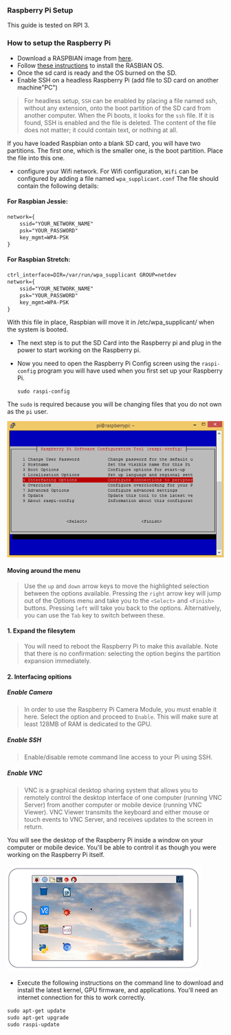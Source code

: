 ### Raspberry Pi Setup

This guide is tested on RPI 3.

### How to setup the Raspberry Pi

* Download a RASPBIAN image from [here](https://www.raspberrypi.org/downloads/raspbian/).
* Follow [these instructions](https://www.raspberrypi.org/documentation/installation/installing-images/README.md) to install the RASBIAN OS. 
* Once the sd card is ready and the OS burned on the SD.
* Enable SSH on a headless Raspberry Pi (add file to SD card on another machine"PC")
>For headless setup, `SSH` can be enabled by placing a file named ssh, without any extension, onto the boot partition of the SD card from another computer. When the Pi boots, it looks for the `ssh` file. If it is found, SSH is enabled and the file is deleted. The content of the file does not matter; it could contain text, or nothing at all.

If you have loaded Raspbian onto a blank SD card, you will have two partitions. The first one, which is the smaller one, is the boot partition. Place the file into this one.

* configure your Wifi network.
For Wifi configuration, `Wifi` can be configured by adding a file named `wpa_supplicant.conf` The file should contain the following details:
#### For **Raspbian Jessie:**
```
network={
    ssid="YOUR_NETWORK_NAME"
    psk="YOUR_PASSWORD"
    key_mgmt=WPA-PSK
}
```
#### For **Raspbian Stretch:**
```
ctrl_interface=DIR=/var/run/wpa_supplicant GROUP=netdev
network={
    ssid="YOUR_NETWORK_NAME"
    psk="YOUR_PASSWORD"
    key_mgmt=WPA-PSK
}
```
With this file in place, Raspbian will move it in /etc/wpa_supplicant/ when the system is booted.

* The next step is to put the SD Card into the Raspberry pi and plug in the power to start working on the Raspberry pi.

* Now you need to open the Raspberry Pi Config screen using the `raspi-config` program you will have used when you first set up your Raspberry Pi.
   ```
   sudo raspi-config
   ```  
The `sudo`  is required because you will be changing files that you do not own as the `pi` user.

![raspi-config](https://github.com/Karem-Elzftawy/Baby-monitoring-Using-Raspberry-pi-and-Noir-Camera-with-Two-IR-leds/blob/master/images/raspi-config.png)

#### Moving around the menu

>Use the `up` and `down` arrow keys to move the highlighted selection between the options available. Pressing the `right` arrow key will jump out of the Options menu and take you to the `<Select>` and `<Finish>` buttons. Pressing `left` will take you back to the options. Alternatively, you can use the `Tab` key to switch between these.

#### 1. Expand the filesytem

>You will need to reboot the Raspberry Pi to make this available. Note that there is no confirmation: selecting the option begins the partition expansion immediately.

#### 2. Interfacing opitions

##### Enable Camera

>In order to use the Raspberry Pi Camera Module, you must enable it here. Select the option and proceed to `Enable`. This will make sure at least 128MB of RAM is dedicated to the GPU.

##### Enable SSH

>Enable/disable remote command line access to your Pi using SSH.

##### Enable VNC

>VNC is a graphical desktop sharing system that allows you to remotely control the desktop interface of one computer (running VNC Server) from another computer or mobile device (running VNC Viewer). VNC Viewer transmits the keyboard and either mouse or touch events to VNC Server, and receives updates to the screen in return.

You will see the desktop of the Raspberry Pi inside a window on your computer or mobile device. You'll be able to control it as though you were working on the Raspberry Pi itself.

![VNC](https://github.com/Karem-Elzftawy/Baby-monitoring-Using-Raspberry-pi-and-Noir-Camera-with-Two-IR-leds/blob/master/images/raspberry-pi-connect.png)


* Execute the following instructions on the command line to download and install the latest kernel, GPU firmware, and applications. You'll need an internet connection for this to work correctly.
```
sudo apt-get update
sudo apt-get upgrade
sudo raspi-update
```
